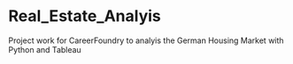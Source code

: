 # Real_Estate_Analyis
Project work for CareerFoundry to analyis the German Housing Market with Python and Tableau
